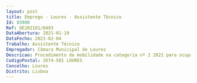 ```yaml
--- 
layout: post
title: Emprego - Loures - Assistente Técnico
Id: 83980
Ref: OE202101/0493
DataAbertura: 2021-01-19
DataFecho: 2021-02-04
Trabalho: Assistente Técnico
Empregador: Câmara Municipal de Loures
Descricao: Procedimento de mobilidade na categoria nº 2 2021 para ocupação de dois postos de trabalho de Assistente Técnico para o Departamento de Planeamento Financeiro e Aprovisionamento Divisão de Contratação e Aprovisionamento.
CodigoPostal: 2674-501 LOURES
Concelho: Loures
Distrito: Lisboa
--- 
```


